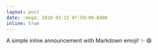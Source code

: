 ```yaml
---
layout: post
date: :mega: 2016-01-15 07:59:00-0400
inline: true
---
```


A simple inline announcement with Markdown emoji! :sparkles: :smile:
